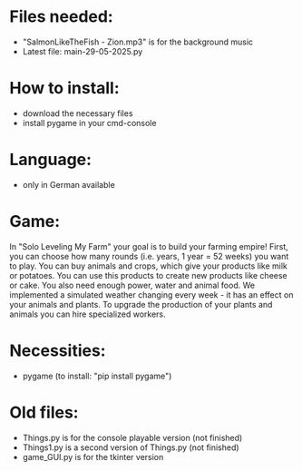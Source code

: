# Files needed:
- "SalmonLikeTheFish - Zion.mp3" is for the background music
- Latest file: main-29-05-2025.py

# How to install:
- download the necessary files
- install pygame in your cmd-console

# Language:
- only in German available

# Game:
In "Solo Leveling My Farm" your goal is to build your farming empire!
First, you can choose how many rounds (i.e. years, 1 year = 52 weeks) you want to play.
You can buy animals and crops, which give your products like milk or potatoes.
You can use this products to create new products like cheese or cake.
You also need enough power, water and animal food.
We implemented a simulated weather changing every week - it has an effect on your animals and plants.
To upgrade the production of your plants and animals you can hire specialized workers. 

# Necessities:
- pygame (to install: "pip install pygame")

# Old files:
- Things.py is for the console playable version (not finished)
- Things1.py is a second version of Things.py (not finished)
- game_GUI.py is for the tkinter version

